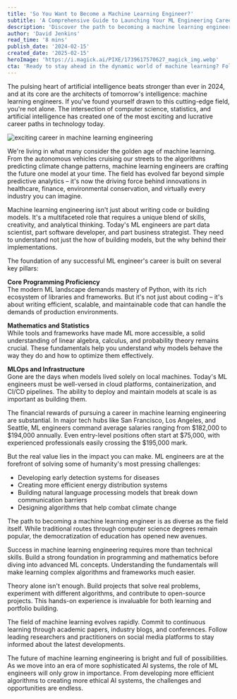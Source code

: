 ```yaml
---
title: 'So You Want to Become a Machine Learning Engineer?'
subtitle: 'A Comprehensive Guide to Launching Your ML Engineering Career in 2024'
description: 'Discover the path to becoming a machine learning engineer in 2024. From essential skills and salary expectations to career opportunities and learning resources, this comprehensive guide covers everything you need to know to start your journey in this exciting field.'
author: 'David Jenkins'
read_time: '8 mins'
publish_date: '2024-02-15'
created_date: '2025-02-15'
heroImage: 'https://i.magick.ai/PIXE/1739617570627_magick_img.webp'
cta: 'Ready to stay ahead in the dynamic world of machine learning? Follow us on LinkedIn for regular updates on ML engineering trends, job opportunities, and insider insights from industry experts!'
---
```


The pulsing heart of artificial intelligence beats stronger than ever in 2024, and at its core are the architects of tomorrow's intelligence: machine learning engineers. If you've found yourself drawn to this cutting-edge field, you're not alone. The intersection of computer science, statistics, and artificial intelligence has created one of the most exciting and lucrative career paths in technology today.

![exciting career in machine learning engineering](https://i.magick.ai/PIXE/1739617570630_magick_img.webp)

We're living in what many consider the golden age of machine learning. From the autonomous vehicles cruising our streets to the algorithms predicting climate change patterns, machine learning engineers are crafting the future one model at your time. The field has evolved far beyond simple predictive analytics – it's now the driving force behind innovations in healthcare, finance, environmental conservation, and virtually every industry you can imagine.

Machine learning engineering isn't just about writing code or building models. It's a multifaceted role that requires a unique blend of skills, creativity, and analytical thinking. Today's ML engineers are part data scientist, part software developer, and part business strategist. They need to understand not just the how of building models, but the why behind their implementations.

The foundation of any successful ML engineer's career is built on several key pillars:

**Core Programming Proficiency**  
The modern ML landscape demands mastery of Python, with its rich ecosystem of libraries and frameworks. But it's not just about coding – it's about writing efficient, scalable, and maintainable code that can handle the demands of production environments.

**Mathematics and Statistics**  
While tools and frameworks have made ML more accessible, a solid understanding of linear algebra, calculus, and probability theory remains crucial. These fundamentals help you understand why models behave the way they do and how to optimize them effectively.

**MLOps and Infrastructure**  
Gone are the days when models lived solely on local machines. Today's ML engineers must be well-versed in cloud platforms, containerization, and CI/CD pipelines. The ability to deploy and maintain models at scale is as important as building them.

The financial rewards of pursuing a career in machine learning engineering are substantial. In major tech hubs like San Francisco, Los Angeles, and Seattle, ML engineers command average salaries ranging from $182,000 to $194,000 annually. Even entry-level positions often start at $75,000, with experienced professionals easily crossing the $195,000 mark.

But the real value lies in the impact you can make. ML engineers are at the forefront of solving some of humanity's most pressing challenges:

- Developing early detection systems for diseases
- Creating more efficient energy distribution systems
- Building natural language processing models that break down communication barriers
- Designing algorithms that help combat climate change

The path to becoming a machine learning engineer is as diverse as the field itself. While traditional routes through computer science degrees remain popular, the democratization of education has opened new avenues.

Success in machine learning engineering requires more than technical skills. Build a strong foundation in programming and mathematics before diving into advanced ML concepts. Understanding the fundamentals will make learning complex algorithms and frameworks much easier.

Theory alone isn't enough. Build projects that solve real problems, experiment with different algorithms, and contribute to open-source projects. This hands-on experience is invaluable for both learning and portfolio building.

The field of machine learning evolves rapidly. Commit to continuous learning through academic papers, industry blogs, and conferences. Follow leading researchers and practitioners on social media platforms to stay informed about the latest developments.

The future of machine learning engineering is bright and full of possibilities. As we move into an era of more sophisticated AI systems, the role of ML engineers will only grow in importance. From developing more efficient algorithms to creating more ethical AI systems, the challenges and opportunities are endless.